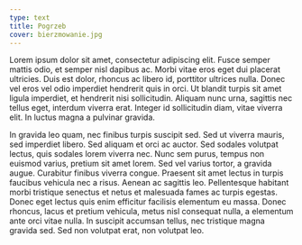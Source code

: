 ```yaml
---
type: text
title: Pogrzeb
cover: bierzmowanie.jpg
---
```


Lorem ipsum dolor sit amet, consectetur adipiscing elit. Fusce semper mattis odio, et semper nisl dapibus ac. Morbi vitae eros eget dui placerat ultricies. Duis est dolor, rhoncus ac libero id, porttitor ultrices nulla. Donec vel eros vel odio imperdiet hendrerit quis in orci. Ut blandit turpis sit amet ligula imperdiet, et hendrerit nisi sollicitudin. Aliquam nunc urna, sagittis nec tellus eget, interdum viverra erat. Integer id sollicitudin diam, vitae viverra elit. In luctus magna a pulvinar gravida.

In gravida leo quam, nec finibus turpis suscipit sed. Sed ut viverra mauris, sed imperdiet libero. Sed aliquam et orci ac auctor. Sed sodales volutpat lectus, quis sodales lorem viverra nec. Nunc sem purus, tempus non euismod varius, pretium sit amet lorem. Sed vel varius tortor, a gravida augue. Curabitur finibus viverra congue. Praesent sit amet lectus in turpis faucibus vehicula nec a risus. Aenean ac sagittis leo. Pellentesque habitant morbi tristique senectus et netus et malesuada fames ac turpis egestas. Donec eget lectus quis enim efficitur facilisis elementum eu massa. Donec rhoncus, lacus et pretium vehicula, metus nisl consequat nulla, a elementum ante orci vitae nulla. In suscipit accumsan tellus, nec tristique magna gravida sed. Sed non volutpat erat, non volutpat leo.
